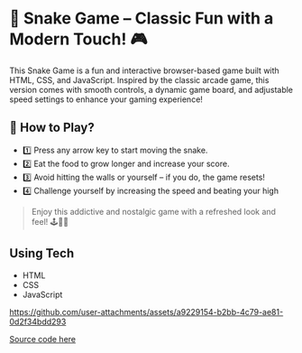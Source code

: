 # 🐍 Snake Game – Classic Fun with a Modern Touch! 🎮

This Snake Game is a fun and interactive browser-based game built with HTML, CSS, and JavaScript. Inspired by the classic arcade game, this version comes with smooth controls, a dynamic game board, and adjustable speed settings to enhance your gaming experience!

## 🎯 How to Play?
- 1️⃣ Press any arrow key to start moving the snake.
- 2️⃣ Eat the food to grow longer and increase your score.
- 3️⃣ Avoid hitting the walls or yourself – if you do, the game resets!
- 4️⃣ Challenge yourself by increasing the speed and beating your high
 > Enjoy this addictive and nostalgic game with a refreshed look and feel! 🕹️🐍🚀

## Using Tech
 - HTML
 - CSS
 - JavaScript

https://github.com/user-attachments/assets/a9229154-b2bb-4c79-ae81-0d2f34bdd293


[ Source code here]()

